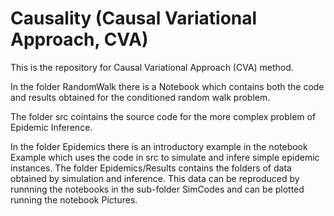 # Causality (Causal Variational Approach, CVA)

This is the repository for Causal Variational Approach (CVA) method.

In the folder RandomWalk there is a Notebook which contains both the code and results obtained for the conditioned random walk problem. 

The folder src cointains the source code for the more complex problem of Epidemic Inference.

In the folder Epidemics there is an introductory example in the notebook Example which uses the code in src to simulate and infere simple epidemic instances. The folder Epidemics/Results contains the folders of data obtained by simulation and inference. This data can be reproduced by runnning the notebooks in the sub-folder SimCodes and can be plotted running the notebook Pictures.
